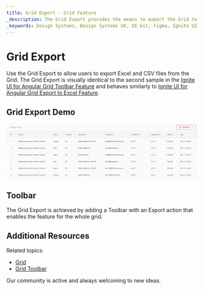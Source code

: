```yaml
---
title: Grid Export - Grid Feature
_description: The Grid Export provides the means to export the Grid to Excel or CSV.
_keywords: Design Systems, Design Systems UX, UI kit, Figma, Ignite UI for Angular, Figma to Angular, Angular, Angular Design System, Export code from Figma, Design Kits for Angular, Figma HTML, Figma to HTML, Figma UI kits
---
```


# Grid Export

Use the Grid Export to allow users to export Excel and CSV files from the Grid. The Grid Export is visually identical to the second sample in the [Ignite UI for Angular Grid Toolbar Feature](https://www.infragistics.com/products/ignite-ui-angular/angular/components/grid/toolbar.html) and behaves similarly to [Ignite UI for Angular Grid Export to Excel Feature](https://www.infragistics.com/products/ignite-ui-angular/angular/components/grid/export_excel.html).

## Grid Export Demo

<img class="responsive-img" src="../images/grid_export_demo.png" srcset="../images/grid_export_demo@2x.png 2x" />

## Toolbar

The Grid Export is achieved by adding a Toolbar with an Export action that enables the feature for the whole grid.

## Additional Resources

Related topics:

- [Grid](grid.md)
- [Grid Toolbar](grid-toolbar.md)
  <div class="divider--half"></div>

Our community is active and always welcoming to new ideas.
